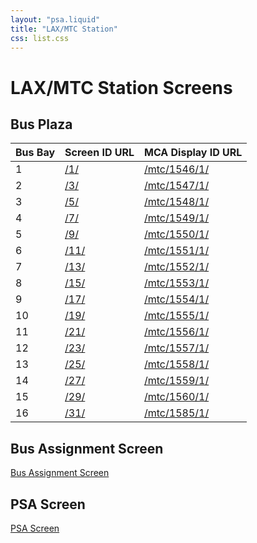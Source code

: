 ```yaml
---
layout: "psa.liquid"
title: "LAX/MTC Station"
css: list.css
---
```


# LAX/MTC Station Screens

## Bus Plaza

| Bus Bay | Screen ID URL | MCA Display ID URL |
| ------- | ------------- | ------------------- |
| 1 | [/1/](/1/) | [/mtc/1546/1/](/mtc/1546/1/) |
| 2 | [/3/](/3/) | [/mtc/1547/1/](/mtc/1547/1/) |
| 3 | [/5/](/5/) | [/mtc/1548/1/](/mtc/1548/1/) |
| 4 | [/7/](/7/) | [/mtc/1549/1/](/mtc/1549/1/) |
| 5 | [/9/](/9/) | [/mtc/1550/1/](/mtc/1550/1/) |
| 6 | [/11/](/11/) | [/mtc/1551/1/](/mtc/1551/1/) |
| 7 | [/13/](/13/) | [/mtc/1552/1/](/mtc/1552/1/) |
| 8 | [/15/](/15/) | [/mtc/1553/1/](/mtc/1553/1/) |
| 9 | [/17/](/17/) | [/mtc/1554/1/](/mtc/1554/1/) |
| 10 | [/19/](/19/) | [/mtc/1555/1/](/mtc/1555/1/) |
| 11 | [/21/](/21/) | [/mtc/1556/1/](/mtc/1556/1/) |
| 12 | [/23/](/23/) | [/mtc/1557/1/](/mtc/1557/1/) |
| 13 | [/25/](/25/) | [/mtc/1558/1/](/mtc/1558/1/) |
| 14 | [/27/](/27/) | [/mtc/1559/1/](/mtc/1559/1/) |
| 15 | [/29/](/29/) | [/mtc/1560/1/](/mtc/1560/1/) |
| 16 | [/31/](/31/) | [/mtc/1585/1/](/mtc/1585/1/) |


## Bus Assignment Screen

[Bus Assignment Screen](/200/)

## PSA Screen

[PSA Screen](/300/)